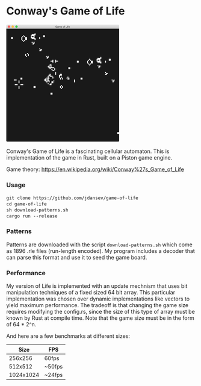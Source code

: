 # Conway's Game of Life

<p align="left">
  <img src="./demo.png" width="300" >
</p>

Conway's Game of Life is a fascinating cellular automaton. This is implementation of the game in Rust, built on a Piston game engine.

Game theory: https://en.wikipedia.org/wiki/Conway%27s_Game_of_Life

### Usage
```
git clone https://github.com/jdansev/game-of-life
cd game-of-life
sh download-patterns.sh
cargo run --release
```

### Patterns
Patterns are downloaded with the script `download-patterns.sh` which come as 1896 .rle files (run-length encoded). My program includes a decoder that can parse this format and use it to seed the game board.

### Performance
My version of Life is implemented with an update mechnism that uses bit manipulation techniques of a fixed sized 64 bit array. This particular  implementation was chosen over dynamic implementations like vectors to yield maximum performance. The tradeoff is that changing the game size requires modifying the config.rs, since the size of this type of array must be known by Rust at compile time.
Note that the game size must be in the form of 64 * 2^n.

And here are a few benchmarks at different sizes:

Size | FPS
-----|----
256x256 | 60fps
512x512 | ~50fps
1024x1024 | ~24fps

